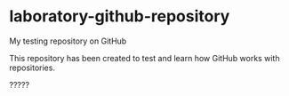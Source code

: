 # laboratory-github-repository
My testing repository on GitHub

This repository has been created to test and learn how GitHub works with repositories.

?????
